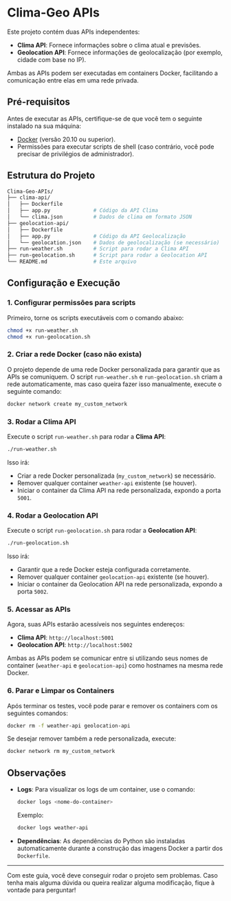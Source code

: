 # Clima-Geo APIs

Este projeto contém duas APIs independentes:

- **Clima API**: Fornece informações sobre o clima atual e previsões.
- **Geolocation API**: Fornece informações de geolocalização (por exemplo, cidade com base no IP).

Ambas as APIs podem ser executadas em containers Docker, facilitando a comunicação entre elas em uma rede privada.

## Pré-requisitos

Antes de executar as APIs, certifique-se de que você tem o seguinte instalado na sua máquina:

- [Docker](https://www.docker.com/) (versão 20.10 ou superior).
- Permissões para executar scripts de shell (caso contrário, você pode precisar de privilégios de administrador).

## Estrutura do Projeto

```bash
Clima-Geo-APIs/
├── clima-api/
│   ├── Dockerfile
│   ├── app.py              # Código da API Clima
│   └── clima.json          # Dados de clima em formato JSON
├── geolocation-api/
│   ├── Dockerfile
│   ├── app.py              # Código da API Geolocalização
│   └── geolocation.json    # Dados de geolocalização (se necessário)
├── run-weather.sh          # Script para rodar a Clima API
├── run-geolocation.sh      # Script para rodar a Geolocation API
└── README.md               # Este arquivo
```

## Configuração e Execução

### 1. Configurar permissões para scripts

Primeiro, torne os scripts executáveis com o comando abaixo:

```bash
chmod +x run-weather.sh
chmod +x run-geolocation.sh
```

### 2. Criar a rede Docker (caso não exista)

O projeto depende de uma rede Docker personalizada para garantir que as APIs se comuniquem. O script `run-weather.sh` e `run-geolocation.sh` criam a rede automaticamente, mas caso queira fazer isso manualmente, execute o seguinte comando:

```bash
docker network create my_custom_network
```

### 3. Rodar a Clima API

Execute o script `run-weather.sh` para rodar a **Clima API**:

```bash
./run-weather.sh
```

Isso irá:

- Criar a rede Docker personalizada (`my_custom_network`) se necessário.
- Remover qualquer container `weather-api` existente (se houver).
- Iniciar o container da Clima API na rede personalizada, expondo a porta `5001`.

### 4. Rodar a Geolocation API

Execute o script `run-geolocation.sh` para rodar a **Geolocation API**:

```bash
./run-geolocation.sh
```

Isso irá:

- Garantir que a rede Docker esteja configurada corretamente.
- Remover qualquer container `geolocation-api` existente (se houver).
- Iniciar o container da Geolocation API na rede personalizada, expondo a porta `5002`.

### 5. Acessar as APIs

Agora, suas APIs estarão acessíveis nos seguintes endereços:

- **Clima API**: `http://localhost:5001`
- **Geolocation API**: `http://localhost:5002`

Ambas as APIs podem se comunicar entre si utilizando seus nomes de container (`weather-api` e `geolocation-api`) como hostnames na mesma rede Docker.

### 6. Parar e Limpar os Containers

Após terminar os testes, você pode parar e remover os containers com os seguintes comandos:

```bash
docker rm -f weather-api geolocation-api
```

Se desejar remover também a rede personalizada, execute:

```bash
docker network rm my_custom_network
```

## Observações

- **Logs**: Para visualizar os logs de um container, use o comando:

  ```bash
  docker logs <nome-do-container>
  ```

  Exemplo:

  ```bash
  docker logs weather-api
  ```

- **Dependências**: As dependências do Python são instaladas automaticamente durante a construção das imagens Docker a partir dos `Dockerfile`.

---

Com este guia, você deve conseguir rodar o projeto sem problemas. Caso tenha mais alguma dúvida ou queira realizar alguma modificação, fique à vontade para perguntar!
